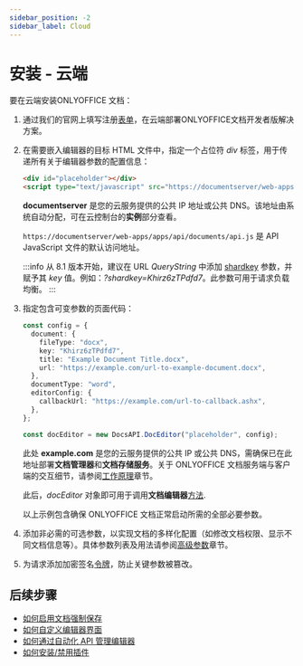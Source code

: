 ```yaml
---
sidebar_position: -2
sidebar_label: Cloud
---
```


# 安装 - 云端

要在云端安装ONLYOFFICE 文档：

1. 通过我们的官网上填写注册[表单](https://helpcenter.onlyoffice.com/installation/docs-developer-index.aspx?from=api)，在云端部署ONLYOFFICE文档开发者版解决方案。

2. 在需要嵌入编辑器的目标 HTML 文件中，指定一个占位符 *div* 标签，用于传递所有关于编辑器参数的配置信息：

   ```html
   <div id="placeholder"></div>
   <script type="text/javascript" src="https://documentserver/web-apps/apps/api/documents/api.js"></script>
   ```

   **documentserver** 是您的云服务提供的公共 IP 地址或公共 DNS。该地址由系统自动分配，可在云控制台的**实例**部分查看。

   `https://documentserver/web-apps/apps/api/documents/api.js` 是 API JavaScript 文件的默认访问地址。
   
   :::info
   从 8.1 版本开始，建议在 URL *QueryString* 中添加 [shardkey](/docs/docs-api/get-started/configuration/shard-key.md) 参数，并赋予其 *key* 值。例如：*?shardkey=Khirz6zTPdfd7*。此参数可用于请求负载均衡。
   :::

3. 指定包含可变参数的页面代码：

   ``` ts
   const config = {
     document: {
       fileType: "docx",
       key: "Khirz6zTPdfd7",
       title: "Example Document Title.docx",
       url: "https://example.com/url-to-example-document.docx",
     },
     documentType: "word",
     editorConfig: {
       callbackUrl: "https://example.com/url-to-callback.ashx",
     },
   };

   const docEditor = new DocsAPI.DocEditor("placeholder", config);
   ```

   此处 **example.com** 是您的云服务提供的公共 IP 或公共 DNS，需确保已在此地址部署**文档管理器**和**文档存储服务**。关于 ONLYOFFICE 文档服务端与客户端的交互细节，请参阅[工作原理](/docs/docs-api/get-started/how-it-works/how-it-works.md)章节。

   此后，*docEditor* 对象即可用于调用**文档编辑器**[方法](/docs/docs-api/usage-api/methods.md).

   以上示例包含确保 ONLYOFFICE 文档正常启动所需的全部必要参数。

4. 添加非必需的可选参数，以实现文档的多样化配置（如修改文档权限、显示不同文档信息等）。具体参数列表及用法请参阅[高级参数](/docs/docs-api/usage-api/advanced-parameters.md)章节。

5. 为请求添加加密签名[令牌](/docs/docs-api/additional-api/signature/signature.md)，防止关键参数被篡改。

## 后续步骤

- [如何启用文档强制保存](/docs/docs-api/get-started/how-it-works/saving-file.md#force-saving)
- [如何自定义编辑器界面](/docs/docs-api/usage-api/config/editor/customization/customization-standard-branding.md)
- [如何通过自动化 API 管理编辑器](/docs/docs-api/usage-api/automation-api.md)
- [如何安装/禁用插件](/docs/docs-api/usage-api/config/editor/plugins.md)
